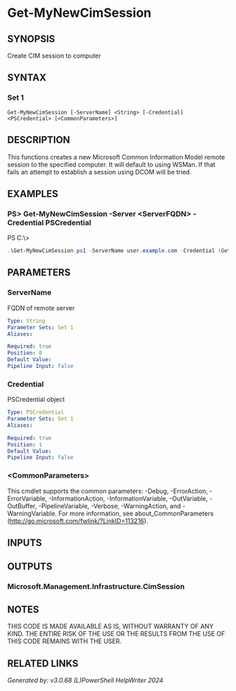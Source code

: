 ﻿# Get-MyNewCimSession

## SYNOPSIS
Create CIM session to computer

## SYNTAX

### Set 1
```
Get-MyNewCimSession [-ServerName] <String> [-Credential] <PSCredential> [<CommonParameters>]
```

## DESCRIPTION
This functions creates a new Microsoft Common Information Model remote session to the specified computer. It will default to using WSMan. If that fails an attempt to establish a session using DCOM will be tried.

## EXAMPLES

### PS\> Get-MyNewCimSession -Server <ServerFQDN\> -Credential PSCredential
PS C:\\\>
```powershell
.\Get-MyNewCimSession.ps1 -ServerName user.example.com -Credential (Get-Credential)
```

## PARAMETERS

### ServerName
FQDN of remote server

```yaml
Type: String
Parameter Sets: Set 1
Aliases: 

Required: true
Position: 0
Default Value: 
Pipeline Input: false
```

### Credential
PSCredential object

```yaml
Type: PSCredential
Parameter Sets: Set 1
Aliases: 

Required: true
Position: 1
Default Value: 
Pipeline Input: false
```

### \<CommonParameters\>
This cmdlet supports the common parameters: -Debug, -ErrorAction, -ErrorVariable, -InformationAction, -InformationVariable, -OutVariable, -OutBuffer, -PipelineVariable, -Verbose, -WarningAction, and -WarningVariable. For more information, see about_CommonParameters (http://go.microsoft.com/fwlink/?LinkID=113216).

## INPUTS

## OUTPUTS

### Microsoft.Management.Infrastructure.CimSession


## NOTES

THIS CODE IS MADE AVAILABLE AS IS, WITHOUT WARRANTY OF ANY KIND. THE ENTIRE RISK OF THE USE OR THE RESULTS FROM THE USE OF THIS CODE REMAINS WITH THE USER.

## RELATED LINKS


*Generated by: v3.0.68 (L)PowerShell HelpWriter 2024*
